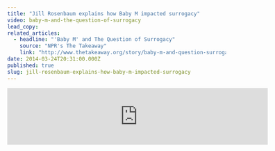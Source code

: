 ```yaml
---
title: "Jill Rosenbaum explains how Baby M impacted surrogacy"
video: baby-m-and-the-question-of-surrogacy
lead_copy:
related_articles:
  - headline: "'Baby M' and The Question of Surrogacy"
    source: "NPR's The Takeaway"
    link: "http://www.thetakeaway.org/story/baby-m-and-question-surrogacy-motherhood/"
date: 2014-03-24T20:31:00.000Z
published: true
slug: jill-rosenbaum-explains-how-baby-m-impacted-surrogacy
---
```

<iframe width="600" height="130" frameborder="0" scrolling="no" src="https://www.wnyc.org/widgets/ondemand_player/takeaway/#file=%2Faudio%2Fxspf%2F359492%2F"></iframe>

